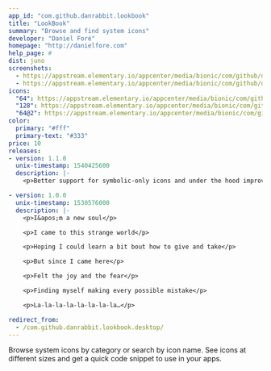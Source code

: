 ```yaml
---
app_id: "com.github.danrabbit.lookbook"
title: "LookBook"
summary: "Browse and find system icons"
developer: "Daniel Foré"
homepage: "http://danielfore.com"
help_page: #
dist: juno
screenshots:
  - https://appstream.elementary.io/appcenter/media/bionic/com/github/danrabbit.lookbook/0E81FDB1987678C9B9F2466502A3DE9F/screenshots/image-1_orig.png
  - https://appstream.elementary.io/appcenter/media/bionic/com/github/danrabbit.lookbook/0E81FDB1987678C9B9F2466502A3DE9F/screenshots/image-2_orig.png
icons:
  "64": https://appstream.elementary.io/appcenter/media/bionic/com/github/danrabbit.lookbook/0E81FDB1987678C9B9F2466502A3DE9F/icons/64x64/com.github.danrabbit.lookbook_com.github.danrabbit.lookbook.png
  "128": https://appstream.elementary.io/appcenter/media/bionic/com/github/danrabbit.lookbook/0E81FDB1987678C9B9F2466502A3DE9F/icons/128x128/com.github.danrabbit.lookbook_com.github.danrabbit.lookbook.png
  "64@2": https://appstream.elementary.io/appcenter/media/bionic/com/github/danrabbit.lookbook/0E81FDB1987678C9B9F2466502A3DE9F/icons/64x64@2/com.github.danrabbit.lookbook_com.github.danrabbit.lookbook.png
color:
  primary: "#fff"
  primary-text: "#333"
price: 10
releases:
- version: 1.1.0
  unix-timestamp: 1540425600
  description: |-
    <p>Better support for symbolic-only icons and under the hood improvements!</p>

- version: 1.0.0
  unix-timestamp: 1530576000
  description: |-
    <p>I&apos;m a new soul</p>

    <p>I came to this strange world</p>

    <p>Hoping I could learn a bit bout how to give and take</p>

    <p>But since I came here</p>

    <p>Felt the joy and the fear</p>

    <p>Finding myself making every possible mistake</p>

    <p>La-la-la-la-la-la-la-la…</p>

redirect_from:
  - /com.github.danrabbit.lookbook.desktop/
---
```

<p>Browse system icons by category or search by icon name. See icons at different sizes and get a quick code snippet to use in your apps.</p>
